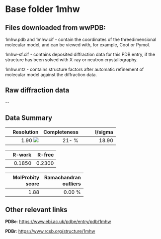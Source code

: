 # Base folder 1mhw

## Files downloaded from wwPDB:

1mhw.pdb and 1mhw.cif - contain the coordinates of the threedimensional molecular model, and can be viewed with, for example, Coot or Pymol.

1mhw-sf.cif - contains deposited diffraction data for this PDB entry, if the structure has been solved with X-ray or neutron crystallography.

1mhw.mtz - contains structure factors after automatic refinement of molecular model against the diffraction data.

## Raw diffraction data

--<br> 

## Data Summary
|   | Resolution | Completeness| I/sigma |
|---|-------------:|----------------:|--------------:|
|   |1.90 ![](https://github.com/thorn-lab/coronavirus_structural_task_force/blob/master/outreach/ang.svg)|  21- %|<img width=50/>18.90|

|   | **R-work**| **R-free**   
|---|-------------:|----------------:|           
||0.1850|0.2300|

|   |**MolProbity<br>score**| **Ramachandran<br>outliers** 
|---|-------------:|----------------:|
||1.88|0.00 %|

## Other relevant links 
**PDBe**:  https://www.ebi.ac.uk/pdbe/entry/pdb/1mhw
 
**PDBr**: https://www.rcsb.org/structure/1mhw 

